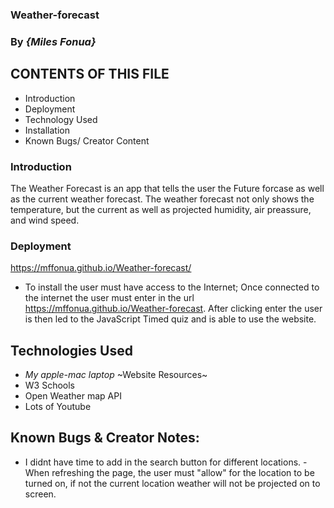 ### Weather-forecast

### By _**{Miles Fonua}**_

CONTENTS OF THIS FILE
---------------------

 * Introduction
 * Deployment
 * Technology Used
 * Installation
 * Known Bugs/ Creator Content


  ### Introduction
  
  The Weather Forecast is an app that tells the user the Future forcase as well as the current weather forecast. The weather forecast not only shows the temperature, but the current as well as projected humidity, air preassure, and wind speed.

  ### Deployment
  https://mffonua.github.io/Weather-forecast/ 

  * To install the user must have access to the Internet; Once connected to the internet the user must enter in the url https://mffonua.github.io/Weather-forecast. After clicking enter the user is then led to the JavaScript Timed quiz and is able to use the website.




  ## Technologies Used


  * _My apple-mac laptop_
~Website Resources~
* W3 Schools
* Open Weather map API
* Lots of Youtube

## Known Bugs & Creator Notes:

- I didnt have time to add in the search button for different locations.
-When refreshing the page, the user must "allow" for the location to be turned on, if not the current location weather will not be projected on to screen.